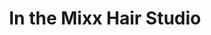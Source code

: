 ---
title: "In the Mixx Hair Studio"
url: /staten-island/in-the-mixx-hair-studio/
shop: hairdresser
---